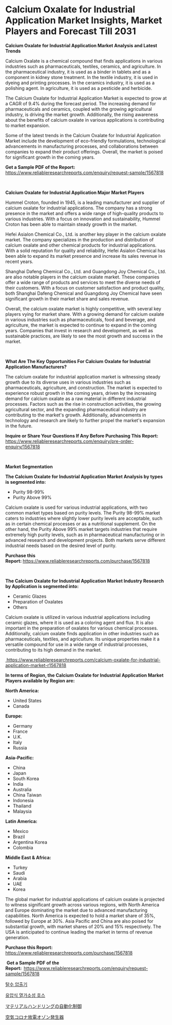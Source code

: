 <p><h1>Calcium Oxalate for Industrial Application Market Insights, Market Players and Forecast Till 2031</h1></p><p><strong>Calcium Oxalate for Industrial Application Market Analysis and Latest Trends</strong></p>
<p><p>Calcium Oxalate is a chemical compound that finds applications in various industries such as pharmaceuticals, textiles, ceramics, and agriculture. In the pharmaceutical industry, it is used as a binder in tablets and as a component in kidney stone treatment. In the textile industry, it is used in dyeing and printing processes. In the ceramics industry, it is used as a polishing agent. In agriculture, it is used as a pesticide and herbicide.</p><p>The Calcium Oxalate for Industrial Application Market is expected to grow at a CAGR of 9.4% during the forecast period. The increasing demand for pharmaceuticals and ceramics, coupled with the growing agricultural industry, is driving the market growth. Additionally, the rising awareness about the benefits of calcium oxalate in various applications is contributing to market expansion.</p><p>Some of the latest trends in the Calcium Oxalate for Industrial Application Market include the development of eco-friendly formulations, technological advancements in manufacturing processes, and collaborations between companies to expand their product offerings. Overall, the market is poised for significant growth in the coming years.</p></p>
<p><strong>Get a Sample PDF of the Report:&nbsp;</strong> <a href="https://www.reliableresearchreports.com/enquiry/request-sample/1567818">https://www.reliableresearchreports.com/enquiry/request-sample/1567818</a></p>
<p>&nbsp;</p>
<p><strong>Calcium Oxalate for Industrial Application Major Market Players</strong></p>
<p><p>Hummel Croton, founded in 1945, is a leading manufacturer and supplier of calcium oxalate for industrial applications. The company has a strong presence in the market and offers a wide range of high-quality products to various industries. With a focus on innovation and sustainability, Hummel Croton has been able to maintain steady growth in the market.</p><p>Hefei Asialon Chemical Co., Ltd. is another key player in the calcium oxalate market. The company specializes in the production and distribution of calcium oxalate and other chemical products for industrial applications. With a solid reputation for quality and reliability, Hefei Asialon Chemical has been able to expand its market presence and increase its sales revenue in recent years.</p><p>Shanghai Dafeng Chemical Co., Ltd. and Guangdong Joy Chemical Co., Ltd. are also notable players in the calcium oxalate market. These companies offer a wide range of products and services to meet the diverse needs of their customers. With a focus on customer satisfaction and product quality, both Shanghai Dafeng Chemical and Guangdong Joy Chemical have seen significant growth in their market share and sales revenue.</p><p>Overall, the calcium oxalate market is highly competitive, with several key players vying for market share. With a growing demand for calcium oxalate in various industries such as pharmaceuticals, food and beverage, and agriculture, the market is expected to continue to expand in the coming years. Companies that invest in research and development, as well as sustainable practices, are likely to see the most growth and success in the market.</p></p>
<p>&nbsp;</p>
<p><strong>What Are The Key Opportunities For Calcium Oxalate for Industrial Application Manufacturers?</strong></p>
<p><p>The calcium oxalate for industrial application market is witnessing steady growth due to its diverse uses in various industries such as pharmaceuticals, agriculture, and construction. The market is expected to experience robust growth in the coming years, driven by the increasing demand for calcium oxalate as a raw material in different industrial processes. Factors such as the rise in construction activities, the growing agricultural sector, and the expanding pharmaceutical industry are contributing to the market's growth. Additionally, advancements in technology and research are likely to further propel the market's expansion in the future.</p></p>
<p><strong>Inquire or Share Your Questions If Any Before Purchasing This Report:</strong> <a href="https://www.reliableresearchreports.com/enquiry/pre-order-enquiry/1567818">https://www.reliableresearchreports.com/enquiry/pre-order-enquiry/1567818</a></p>
<p>&nbsp;</p>
<p><strong>Market Segmentation</strong></p>
<p><strong>The Calcium Oxalate for Industrial Application Market Analysis by types is segmented into:</strong></p>
<p><ul><li>Purity 98-99%</li><li>Purity Above 99%</li></ul></p>
<p><p>Calcium oxalate is used for various industrial applications, with two common market types based on purity levels. The Purity 98-99% market caters to industries where slightly lower purity levels are acceptable, such as in certain chemical processes or as a nutritional supplement. On the other hand, the Purity Above 99% market targets industries that require extremely high purity levels, such as in pharmaceutical manufacturing or in advanced research and development projects. Both markets serve different industrial needs based on the desired level of purity.</p></p>
<p><strong>Purchase this Report:&nbsp;</strong><a href="https://www.reliableresearchreports.com/purchase/1567818">https://www.reliableresearchreports.com/purchase/1567818</a></p>
<p>&nbsp;</p>
<p><strong>The Calcium Oxalate for Industrial Application Market Industry Research by Application is segmented into:</strong></p>
<p><ul><li>Ceramic Glazes</li><li>Preparation of Oxalates</li><li>Others</li></ul></p>
<p><p>Calcium oxalate is utilized in various industrial applications including ceramic glazes, where it is used as a coloring agent and flux. It is also important in the preparation of oxalates for various chemical processes. Additionally, calcium oxalate finds application in other industries such as pharmaceuticals, textiles, and agriculture. Its unique properties make it a versatile compound for use in a wide range of industrial processes, contributing to its high demand in the market.</p></p>
<p><a href="https://www.reliableresearchreports.com/calcium-oxalate-for-industrial-application-market-r1567818">&nbsp;https://www.reliableresearchreports.com/calcium-oxalate-for-industrial-application-market-r1567818</a></p>
<p><strong>In terms of Region, the Calcium Oxalate for Industrial Application Market Players available by Region are:</strong></p>
<p>
    <p> <strong> North America: </strong>
        <ul>
            <li>United States</li>
            <li>Canada</li>
        </ul>
        </p> 
    <p> <strong> Europe: </strong>
        <ul>
            <li>Germany</li>
            <li>France</li>
            <li>U.K.</li>
            <li>Italy</li>
            <li>Russia</li>
        </ul>
        </p> 
    <p> <strong> Asia-Pacific: </strong>
        <ul>
            <li>China</li>
            <li>Japan</li>
            <li>South Korea</li>
            <li>India</li>
            <li>Australia</li>
            <li>China Taiwan</li>
            <li>Indonesia</li>
            <li>Thailand</li>
            <li>Malaysia</li>
        </ul>
        </p> 
    <p> <strong> Latin America: </strong>
        <ul>
            <li>Mexico</li>
            <li>Brazil</li>
            <li>Argentina Korea</li>
            <li>Colombia</li>
        </ul>
        </p> 
    <p> <strong> Middle East & Africa: </strong>
        <ul>
            <li>Turkey</li>
            <li>Saudi</li>
            <li>Arabia</li>
            <li>UAE</li>
            <li>Korea</li>
        </ul>
    </p>
    </p>
<p><p>The global market for industrial applications of calcium oxalate is projected to witness significant growth across various regions, with North America and Europe dominating the market due to advanced manufacturing capabilities. North America is expected to hold a market share of 35%, followed by Europe at 30%. Asia Pacific and China are also poised for substantial growth, with market shares of 20% and 15% respectively. The USA is anticipated to continue leading the market in terms of revenue generation.</p></p>
<p><strong>Purchase this Report: </strong><a href="https://www.reliableresearchreports.com/purchase/1567818">https://www.reliableresearchreports.com/purchase/1567818</a></p>
<p>&nbsp;<strong>Get a Sample PDF of the Report:&nbsp;&nbsp;</strong><a href="https://www.reliableresearchreports.com/enquiry/request-sample/1567818">https://www.reliableresearchreports.com/enquiry/request-sample/1567818</a></p>
<p><strong></strong></p>
<p><p><a href="https://medium.com/@autumnberge/%EC%A0%9C%EC%A1%B0%EC%97%85%EC%B2%B4%EB%B3%84-%EC%88%98%EC%A1%B0-%EB%B0%8F-%EA%B1%B4%EC%A1%B0-%EA%B0%80%EC%86%8D%EA%B8%B0-%EC%8B%9C%EC%9E%A5-%EC%8B%9C%EC%9E%A5-cagr-%EC%8B%9C%EC%9E%A5-%EB%8F%99%ED%96%A5-%EB%B0%8F-%EC%84%B1%EC%9E%A5-%EC%A0%84%EB%9E%B5%EC%97%90-%EB%8C%80%ED%95%9C-%ED%86%B5%EC%B0%B0%EB%A0%A5-fa74b0b277f2">탈수 압출기</a></p><p><a href="https://medium.com/@kathyorton6556/%EC%88%98%EC%95%95-%EC%97%B4%EA%B0%80%EC%86%8C%EC%84%B1-%ED%98%B8%EC%8A%A4-%EC%8B%9C%EC%9E%A5-%ED%86%B5%EC%B0%B0-%EC%8B%9C%EC%9E%A5-%EB%8F%99%ED%96%A5-%EC%84%B1%EC%9E%A5-2024%EB%85%84%EB%B6%80%ED%84%B0-2031%EB%85%84%EA%B9%8C%EC%A7%80-%EC%98%88%EC%B8%A1%EB%90%9C-%EA%B2%83-e8c9370cf30d">유압식 열가소성 호스</a></p><p><a href="https://medium.com/@stevencornish04/%E6%9D%90%E6%96%99%E3%83%8F%E3%83%B3%E3%83%89%E3%83%AA%E3%83%B3%E3%82%B0%E3%81%AE%E8%87%AA%E5%8B%95%E5%8C%96%E5%88%B6%E5%BE%A1%E5%B8%82%E5%A0%B4-%E7%A8%AE%E9%A1%9E-%E3%82%A2%E3%83%97%E3%83%AA%E3%82%B1%E3%83%BC%E3%82%B7%E3%83%A7%E3%83%B3-%E5%9C%B0%E7%90%86%E3%81%AB%E3%82%88%E3%82%8B%E5%8C%85%E6%8B%AC%E7%9A%84%E8%A9%95%E4%BE%A1-0b49643fbc99">マテリアルハンドリングの自動化制御</a></p><p><a href="https://medium.com/@ethantreutel/%E3%82%A8%E3%82%A2%E3%82%B3%E3%83%AD%E3%83%8A%E6%94%BE%E9%9B%BB%E3%82%AA%E3%82%BE%E3%83%B3%E7%99%BA%E7%94%9F%E5%99%A8%E5%B8%82%E5%A0%B4%E3%81%AF-%E5%B8%82%E5%A0%B4%E3%82%B7%E3%82%A7%E3%82%A2-%E5%B8%82%E5%A0%B4%E3%83%88%E3%83%AC%E3%83%B3%E3%83%89-%E5%B8%82%E5%A0%B4%E6%88%90%E9%95%B7%E3%81%AB%E9%96%A2%E3%81%99%E3%82%8B%E6%83%85%E5%A0%B1%E3%82%92%E6%8F%90%E4%BE%9B%E3%81%97%E3%81%BE%E3%81%99-84c649d55881">空気コロナ放電オゾン発生器</a></p></p>
